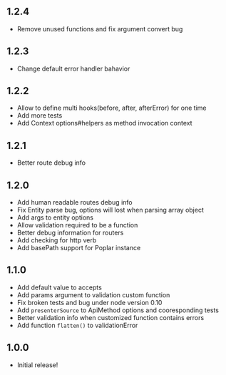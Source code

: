 1.2.4
-----------

- Remove unused functions and fix argument convert bug

1.2.3
-----------

- Change default error handler bahavior

1.2.2
-----------

- Allow to define multi hooks(before, after, afterError) for one time
- Add more tests
- Add Context options#helpers as method invocation context

1.2.1
-----------

- Better route debug info

1.2.0
-----------

- Add human readable routes debug info
- Fix Entity parse bug, options will lost when parsing array object
- Add args to entity options
- Allow validation required to be a function
- Better debug information for routers
- Add checking for http verb
- Add basePath support for Poplar instance


1.1.0
-----------

- Add default value to accepts
- Add params argument to validation custom function
- Fix broken tests and bug under node version 0.10
- Add `presenterSource` to ApiMethod options and cooresponding tests
- Better validation info when customized function contains errors
- Add function `flatten()` to validationError

1.0.0
-----------

- Initial release!
